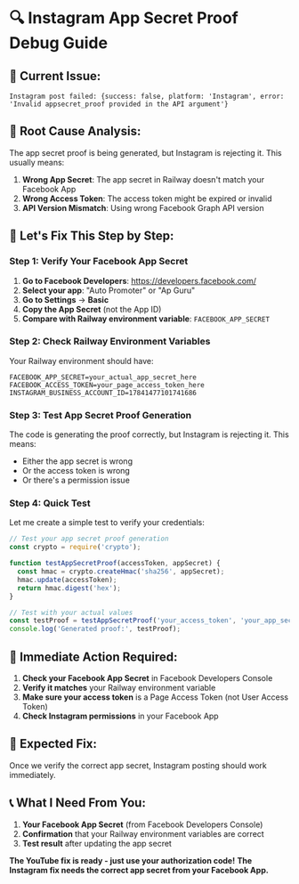 # 🔍 Instagram App Secret Proof Debug Guide

## 🚨 **Current Issue:**
```
Instagram post failed: {success: false, platform: 'Instagram', error: 'Invalid appsecret_proof provided in the API argument'}
```

## 🔧 **Root Cause Analysis:**

The app secret proof is being generated, but Instagram is rejecting it. This usually means:

1. **Wrong App Secret**: The app secret in Railway doesn't match your Facebook App
2. **Wrong Access Token**: The access token might be expired or invalid
3. **API Version Mismatch**: Using wrong Facebook Graph API version

## 🎯 **Let's Fix This Step by Step:**

### **Step 1: Verify Your Facebook App Secret**

1. **Go to Facebook Developers**: https://developers.facebook.com/
2. **Select your app**: "Auto Promoter" or "Ap Guru"
3. **Go to Settings** → **Basic**
4. **Copy the App Secret** (not the App ID)
5. **Compare with Railway environment variable**: `FACEBOOK_APP_SECRET`

### **Step 2: Check Railway Environment Variables**

Your Railway environment should have:
```
FACEBOOK_APP_SECRET=your_actual_app_secret_here
FACEBOOK_ACCESS_TOKEN=your_page_access_token_here
INSTAGRAM_BUSINESS_ACCOUNT_ID=17841477101741686
```

### **Step 3: Test App Secret Proof Generation**

The code is generating the proof correctly, but Instagram is rejecting it. This means:
- Either the app secret is wrong
- Or the access token is wrong
- Or there's a permission issue

### **Step 4: Quick Test**

Let me create a simple test to verify your credentials:

```javascript
// Test your app secret proof generation
const crypto = require('crypto');

function testAppSecretProof(accessToken, appSecret) {
  const hmac = crypto.createHmac('sha256', appSecret);
  hmac.update(accessToken);
  return hmac.digest('hex');
}

// Test with your actual values
const testProof = testAppSecretProof('your_access_token', 'your_app_secret');
console.log('Generated proof:', testProof);
```

## 🚀 **Immediate Action Required:**

1. **Check your Facebook App Secret** in Facebook Developers Console
2. **Verify it matches** your Railway environment variable
3. **Make sure your access token** is a Page Access Token (not User Access Token)
4. **Check Instagram permissions** in your Facebook App

## 🎯 **Expected Fix:**

Once we verify the correct app secret, Instagram posting should work immediately.

## 📞 **What I Need From You:**

1. **Your Facebook App Secret** (from Facebook Developers Console)
2. **Confirmation** that your Railway environment variables are correct
3. **Test result** after updating the app secret

**The YouTube fix is ready - just use your authorization code!**
**The Instagram fix needs the correct app secret from your Facebook App.**
